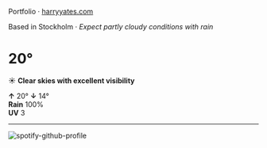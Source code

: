 Portfolio · [harryyates.com](https://harryyates.com)

<!-- WEATHER_START -->
Based in Stockholm · *Expect partly cloudy conditions with rain*

# 20°
☀️ **Clear skies with excellent visibility**

**↑** 20° **↓** 14°  
**Rain** 100%  
**UV** 3

---
<!-- WEATHER_END -->

<p align="left">
  <a>
    <img src="https://spotify-github-profile.kittinanx.com/api/view?uid=bigbello&cover_image=true&theme=natemoo-re&show_offline=true&background_color=121212&interchange=false&bar_color=53b14f&bar_color_cover=false" alt="spotify-github-profile">
  </a>
</p>